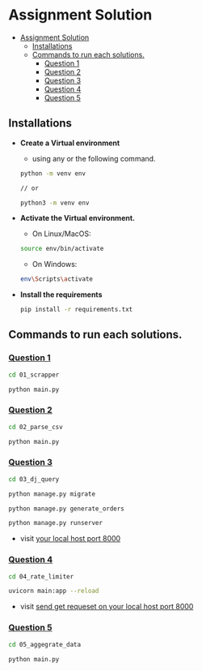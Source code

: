 # Assignment Solution

- [Assignment Solution](#assignment-solution)
  - [Installations](#installations)
  - [Commands to run each solutions.](#commands-to-run-each-solutions)
    - [Question 1](#question-1)
    - [Question 2](#question-2)
    - [Question 3](#question-3)
    - [Question 4](#question-4)
    - [Question 5](#question-5)


## Installations

- **Create a Virtual environment**
  
  -  using any or the following command.
    ```sh
    python -m venv env

    // or

    python3 -m venv env
    ```
- **Activate the Virtual environment.**
    - On Linux/MacOS:
    ```sh
    source env/bin/activate
    ```
    - On Windows:
    ```sh
    env\Scripts\activate
    ```
- **Install the requirements**
    ```sh
    pip install -r requirements.txt
    ```

## Commands to run each solutions.

### [Question 1](./01_scrapper/main.py)

```sh
cd 01_scrapper

python main.py
```
### [Question 2](./02_parse_csv/main.py)

```sh
cd 02_parse_csv

python main.py
```

### [Question 3](./03_dj_query/)

```sh
cd 03_dj_query

python manage.py migrate

python manage.py generate_orders

python manage.py runserver

```
- visit  [your local host port 8000](http://127.0.0.1:8000/)

### [Question 4](./04_rate_limiter/main.py)

```sh
cd 04_rate_limiter

uvicorn main:app --reload

```
- visit  [send get requeset on your local host port 8000](http://127.0.0.1:8000/)

### [Question 5](./05_aggegrate_data/main.py)

```sh
cd 05_aggegrate_data

python main.py

```

